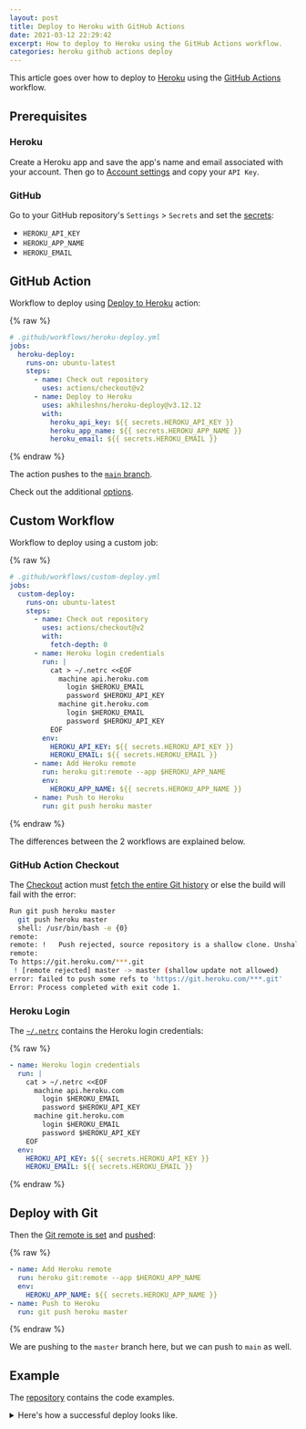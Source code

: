 ```yaml
---
layout: post
title: Deploy to Heroku with GitHub Actions
date: 2021-03-12 22:29:42
excerpt: How to deploy to Heroku using the GitHub Actions workflow.
categories: heroku github actions deploy
---
```


<!--email_off-->

This article goes over how to deploy to [Heroku](https://www.heroku.com/) using the [GitHub Actions](https://github.com/features/actions) workflow.

## Prerequisites

### Heroku

Create a Heroku app and save the app's name and email associated with your account. Then go to [Account settings](https://dashboard.heroku.com/account) and copy your `API Key`.

### GitHub

Go to your GitHub repository's `Settings` > `Secrets` and set the [secrets](https://docs.github.com/en/actions/reference/encrypted-secrets):

- `HEROKU_API_KEY`
- `HEROKU_APP_NAME`
- `HEROKU_EMAIL`

## GitHub Action

Workflow to deploy using [Deploy to Heroku](https://github.com/marketplace/actions/deploy-to-heroku) action:

{% raw %}

```yml
# .github/workflows/heroku-deploy.yml
jobs:
  heroku-deploy:
    runs-on: ubuntu-latest
    steps:
      - name: Check out repository
        uses: actions/checkout@v2
      - name: Deploy to Heroku
        uses: akhileshns/heroku-deploy@v3.12.12
        with:
          heroku_api_key: ${{ secrets.HEROKU_API_KEY }}
          heroku_app_name: ${{ secrets.HEROKU_APP_NAME }}
          heroku_email: ${{ secrets.HEROKU_EMAIL }}
```

{% endraw %}

The action pushes to the [`main` branch](https://devcenter.heroku.com/articles/git-branches).

Check out the additional [options](https://github.com/marketplace/actions/deploy-to-heroku#options).

## Custom Workflow

Workflow to deploy using a custom job:

{% raw %}

```yml
# .github/workflows/custom-deploy.yml
jobs:
  custom-deploy:
    runs-on: ubuntu-latest
    steps:
      - name: Check out repository
        uses: actions/checkout@v2
        with:
          fetch-depth: 0
      - name: Heroku login credentials
        run: |
          cat > ~/.netrc <<EOF
            machine api.heroku.com
              login $HEROKU_EMAIL
              password $HEROKU_API_KEY
            machine git.heroku.com
              login $HEROKU_EMAIL
              password $HEROKU_API_KEY
          EOF
        env:
          HEROKU_API_KEY: ${{ secrets.HEROKU_API_KEY }}
          HEROKU_EMAIL: ${{ secrets.HEROKU_EMAIL }}
      - name: Add Heroku remote
        run: heroku git:remote --app $HEROKU_APP_NAME
        env:
          HEROKU_APP_NAME: ${{ secrets.HEROKU_APP_NAME }}
      - name: Push to Heroku
        run: git push heroku master
```

{% endraw %}

The differences between the 2 workflows are explained below.

### GitHub Action Checkout

The [Checkout](https://github.com/marketplace/actions/checkout) action must [fetch the entire Git history](https://github.com/marketplace/actions/checkout#fetch-all-history-for-all-tags-and-branches) or else the build will fail with the error:

```sh
Run git push heroku master
  git push heroku master
  shell: /usr/bin/bash -e {0}
remote:
remote: !	Push rejected, source repository is a shallow clone. Unshallow it with `git fetch --all --unshallow` and try pushing again.
remote:
To https://git.heroku.com/***.git
 ! [remote rejected] master -> master (shallow update not allowed)
error: failed to push some refs to 'https://git.heroku.com/***.git'
Error: Process completed with exit code 1.
```

### Heroku Login

The [`~/.netrc`](https://devcenter.heroku.com/articles/authentication#api-token-storage) contains the Heroku login credentials:

{% raw %}

```yml
- name: Heroku login credentials
  run: |
    cat > ~/.netrc <<EOF
      machine api.heroku.com
        login $HEROKU_EMAIL
        password $HEROKU_API_KEY
      machine git.heroku.com
        login $HEROKU_EMAIL
        password $HEROKU_API_KEY
    EOF
  env:
    HEROKU_API_KEY: ${{ secrets.HEROKU_API_KEY }}
    HEROKU_EMAIL: ${{ secrets.HEROKU_EMAIL }}
```

{% endraw %}

## Deploy with Git

Then the [Git remote is set](https://devcenter.heroku.com/articles/git#for-an-existing-heroku-app) and [pushed](https://devcenter.heroku.com/articles/git#deploying-code):

{% raw %}

```yml
- name: Add Heroku remote
  run: heroku git:remote --app $HEROKU_APP_NAME
  env:
    HEROKU_APP_NAME: ${{ secrets.HEROKU_APP_NAME }}
- name: Push to Heroku
  run: git push heroku master
```

{% endraw %}

We are pushing to the `master` branch here, but we can push to `main` as well.

## Example

The [repository](https://github.com/remarkablemark/github-actions-heroku-deploy) contains the code examples.

<p>
<details markdown="1">
<summary>Here's how a successful deploy looks like.</summary>

```sh
Created and wrote to ~/.netrc
Successfully logged into heroku
 ›   Warning: Our terms of service have changed:
Added git remote heroku
 ›   https://dashboard.heroku.com/terms-of-service
remote: Compressing source files... done.
remote: Building source:
remote:
remote: -----> Building on the Heroku-20 stack
remote: -----> Node.js app detected
remote:
remote: -----> Creating runtime environment
remote:
remote:        NPM_CONFIG_LOGLEVEL=error
remote:        NODE_VERBOSE=false
remote:        NODE_ENV=production
remote:        NODE_MODULES_CACHE=true
remote:
remote: -----> Installing binaries
remote:        engines.node (package.json):  unspecified
remote:        engines.npm (package.json):   unspecified (use default)
remote:
remote:        Resolving node version 14.x...
remote:        Downloading and installing node 14.16.0...
remote:        Using default npm version: 6.14.11
remote:
remote: -----> Restoring cache
remote:        - node_modules
remote:
remote: -----> Installing dependencies
remote:        Installing node modules (package.json)
remote:        audited 50 packages in 0.733s
remote:        found 0 vulnerabilities
remote:
remote:
remote: -----> Build
remote:
remote: -----> Caching build
remote:        - node_modules
remote:
remote: -----> Pruning devDependencies
remote:        audited 50 packages in 0.735s
remote:        found 0 vulnerabilities
remote:
remote:
remote: -----> Build succeeded!
remote: -----> Discovering process types
remote:        Procfile declares types     -> (none)
remote:        Default types for buildpack -> web
remote:
remote: -----> Compressing...
remote:        Done: 32.6M
remote: -----> Launching...
remote:        Released v6
remote:        https://***.herokuapp.com/ deployed to Heroku
remote:
remote: Verifying deploy... done.
To https://git.heroku.com/***.git
   88f00ab..1a1a302  HEAD -> main
```

</details>
</p>

<!--/email_off-->
